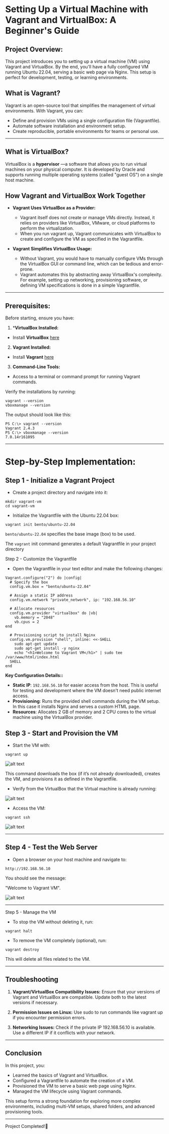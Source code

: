# Setting Up a Virtual Machine with Vagrant and VirtualBox: A Beginner's Guide

## Project Overview:
This project introduces you to setting up a virtual machine (VM) using Vagrant and VirtualBox. By the end, you'll have a fully configured VM running Ubuntu 22.04, serving a basic web page via Nginx. This setup is perfect for development, testing, or learning environments.

## What is Vagrant?
Vagrant is an open-source tool that simplifies the management of virtual environments. With Vagrant, you can:

*   Define and provision VMs using a single configuration file (Vagrantfile).
*   Automate software installation and environment setup.
*   Create reproducible, portable environments for teams or personal use.

---

## What is VirtualBox?

VirtualBox is a **hypervisor** —a software that allows you to run virtual machines on your physical computer. It is developed by Oracle and supports running multiple operating systems (called "guest OS") on a single host machine.

## How Vagrant and VirtualBox Work Together

*   **Vagrant Uses VirtualBox as a Provider:**
    * Vagrant itself does not create or manage VMs directly. Instead, it relies on providers like VirtualBox, VMware, or cloud platforms to perform the virtualization.
    * When you run vagrant up, Vagrant communicates with VirtualBox to create and configure the VM as specified in the Vagrantfile.

*   **Vagrant Simplifies VirtualBox Usage:**
    * Without Vagrant, you would have to manually configure VMs through the VirtualBox GUI or command line, which can be tedious and error-prone.
    * Vagrant automates this by abstracting away VirtualBox's complexity. For example, setting up networking, provisioning software, or defining VM specifications is done in a simple Vagrantfile.

---

## Prerequisites:
Before starting, ensure you have:

1. ***VirtualBox Installed:**
* Install **VirtualBox** [here](https://www.virtualbox.org/)
2. **Vagrant Installed:**
* Install **Vagrant** [here](https://developer.hashicorp.com/vagrant/install)
3. **Command-Line Tools:**
*   Access to a terminal or command prompt for running Vagrant commands.

Verify the installations by running:

```
vagrant --version
vboxmanage --version
```

The output should look like this:

```
PS C:\> vagrant --version
Vagrant 2.4.3
PS C:\> vboxmanage --version
7.0.14r161095
```

---
# Step-by-Step Implementation:
## Step 1 - Initialize a Vagrant Project
*   Create a project directory and navigate into it:
```
mkdir vagrant-vm
cd vagrant-vm
```
*    Initialize the Vagrantfile with the Ubuntu 22.04 box:
```
vagrant init bento/ubuntu-22.04
```
```bento/ubuntu-22.04``` specifies the base image (box) to be used.

The ```vagrant``` init command generates a default Vagrantfile in your project directory

Step 2 - Customize the Vagrantfile
*   Open the Vagrantfile in your text editor and make the following changes:

```
Vagrant.configure("2") do |config|
  # Specify the box
  config.vm.box = "bento/ubuntu-22.04"

  # Assign a static IP address
  config.vm.network "private_network", ip: "192.168.56.10"

  # Allocate resources
  config.vm.provider "virtualbox" do |vb|
    vb.memory = "2048"
    vb.cpus = 2
end

  # Provisioning script to install Nginx
  config.vm.provision "shell", inline: <<-SHELL
    sudo apt-get update
    sudo apt-get install -y nginx
    echo "<h1>Welcome to Vagrant VM</h1>" | sudo tee /var/www/html/index.html
  SHELL
end
```
**Key Configuration Details::**
*   **Static IP**: ```192.168.56.10``` for easier access from the host. This is useful for testing and development where the VM doesn't need public internet access.
*   **Provisioning**: Runs the provided shell commands during the VM setup. In this case it installs Nginx and serves a custom HTML page.
*   **Resources**: Allocates 2 GB of memory and 2 CPU cores to the virtual machine using the VirtualBox provider.
## Step 3 - Start and Provision the VM
*   Start the VM with:

```
vagrant up
```

![alt text](image/Vup.PNG)

This command downloads the box (if it’s not already downloaded), creates the VM, and provisions it as defined in the Vagrantfile.

* Verify from the VirtualBox that the Virtual machine is already running:

![alt text](image/Vion.PNG)

* Access the VM:
```
vagrant ssh
```
![alt text](image/Vassh.PNG)

---

## Step 4 - Test the Web Server
* Open a browser on your host machine and navigate to:

```
http://192.168.56.10
```

You should see the message:

"Welcome to Vagrant VM".

![alt text](image/Wm.PNG)

---

Step 5 - Manage the VM

* To stop the VM without deleting it, run:
```
vagrant halt
```

* To remove the VM completely (optional), run:
```
vagrant destroy
```
This will delete all files related to the VM.

---

## Troubleshooting

1. **Vagrant/VirtualBox Compatibility Issues:** Ensure that your versions of Vagrant and VirtualBox are compatible. Update both to the latest versions if necessary.

2. **Permission Issues on Linux:** Use sudo to run commands like vagrant up if you encounter permission errors.

3. **Networking Issues:** Check if the private IP 192.168.56.10 is available. Use a different IP if it conflicts with your network.

---

## Conclusion

In this project, you:

* Learned the basics of Vagrant and VirtualBox.
* Configured a Vagrantfile to automate the creation of a VM.
* Provisioned the VM to serve a basic web page using Nginx.
* Managed the VM lifecycle using Vagrant commands.

This setup forms a strong foundation for exploring more complex environments, including multi-VM setups, shared folders, and advanced provisioning tools.

---

Project Completed!🎉